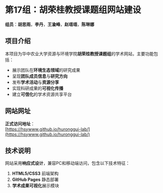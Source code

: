 # 第17组：胡荣桂教授课题组网站建设

**组员**：**胡思雨**，**李丹**，**王渝峰**，**赵瑶瑶**，**陈琳娜**

## 项目介绍

本项目为华中农业大学资源与环境学院**胡荣桂教授课题组**的学术网站，主要功能包括：

- 展示团队在**环境生态领域**的研究成果
- 呈现**团队成员信息**与**研究方向**
- 发布**学术活动**与**资源分享**
- 实现科研成果的**可视化传播**
- 建立**可信化**的学术资源共享平台

## 网站网址

**正式访问地址**：  
[https://hsywww.github.io/huronggui-lab/](https://hsywww.github.io/huronggui-lab/)

## 技术说明

网站采用**响应式设计**，兼容PC和移动端访问，包含以下技术特征：

1. **HTML5/CSS3** 前端架构
2. **GitHub Pages** 静态部署
3. **学术成果可视化**展示模块
